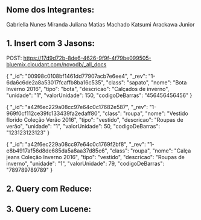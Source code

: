 ## Nome dos Integrantes:
Gabriella Nunes Miranda
Juliana Matias Machado
Katsumi Arackawa Junior

## 1. Insert com 3 Jasons:

POST: https://17d9d72b-8de6-4626-9f9f-4f79be099505-bluemix.cloudant.com/novodb/_all_docs

{
  "_id": "00998c0108bf1461dd77907acb7e6ee4",
  "_rev": "1-6da6c6de2a8a53017fcaffb8ba16c535",
  "class": "sapato",
  "nome": "Bota Inverno 2016",
  "tipo": "bota",
  "descricao": "Calçados de inverno",
  "unidade": "1",
  "valorUnidade": 150,
  "codigoDeBarras": "456456456456"
}

{
  "_id": "a42f6ec229a08cc97e64c0c17682e587",
  "_rev": "1-969f0cf112ce39fc133439fa2edaff80",
  "class": "roupa",
  "nome": "Vestido florido Coleção Verão 2016",
  "tipo": "vestido",
  "descricao": "Roupas de verão",
  "unidade": "1",
  "valorUnidade": 50,
  "codigoDeBarras": "123123123123"
}

{
  "_id": "a42f6ec229a08cc97e64c0c1769f2bf8",
  "_rev": "1-e8b4917af56d8de685da5a8aa37d85c6",
  "class": "roupa",
  "nome": "Calça jeans Coleção Inverno 2016",
  "tipo": "vestido",
  "descricao": "Roupas de inverno",
  "unidade": "1",
  "valorUnidade": 79,
  "codigoDeBarras": "789789789789"
}

## 2. Query com Reduce:



## 3. Query com Lucene:

